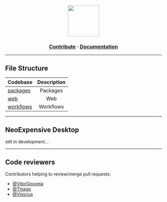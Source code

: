<h1 align="center">
 <img height=100 src="https://raw.githubusercontent.com/AtomicFeasT/neo-expensive/main/packages/web/images/evo-logo.svg"/>
</h1>

<h3 align="center">
  <a href="https://github.com/AtomicFeasT/neo-expensive/blob/main/CONTRIBUTING.md">Contribute</a>
  <span> · </span>
  <a href="https://github.com/AtomicFeasT/neo-expensive/tree/main/docs/index.html">Documentation</a>
</h3>

---

## File Structure

| Codebase              |        Description        |
| :-------------------- | :-----------------------: |
| [packages](packages)  |         Packages          |
| [web](packages/web)   |           Web             |
| [workflows](.github/workflows)|Workflows          |

---

## NeoExpensive Desktop

still in development...

---

## Code reviewers

Contributors helping to review/merge pull requests:

- [@VitorGouveia](https://github.com/vitorgouveia)
- [@Thiago](https://github.com/atomicfeast)
- [@Vinicius](https://github.com/espalmer)

